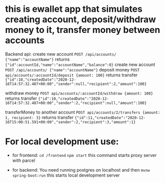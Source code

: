 # this is ewallet app that simulates creating account, deposit/withdraw money to it, transfer money between accounts

Backend api:
create new account `POST /api/accounts/ {"name":"accountName"}` returns `{"id":accountId,"name":"accountName","balance":0}`
create new account `POST /api/accounts/ {"name":"accountName"}`
deposit money `POST api/accounts/:accountId/deposit {amount: 100}` returns transfer `{"id":10,"createdDate":"2020-12-16T14:57:32.487+00:00","sender":null,"recipient":2,"amount":100}`

withdraw money `POST api/accounts/:accountId/withdraw {amount: 100}` returns transfer `{"id":10,"createdDate":"2020-12-16T14:57:32.487+00:00","sender":2,"recipient":null,"amount":100}`

transferMoney to another account `POST api/accounts/2/transfers {amount: 1, recipient: 3}` returns transfer `{"id":11,"createdDate":"2020-12-16T15:00:51.591+00:00","sender":2,"recipient":3,"amount":1}`

# For local development use:

- for frontend: `cd /frontend` `npm start` this command starts proxy server with parcel

- for backend: You need running postgres on localhost and then `mvnw spring-boot:run` this starts local development server
